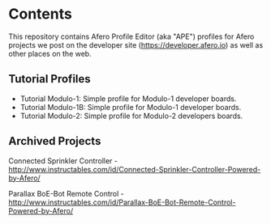 
# Contents
This repository contains Afero Profile Editor (aka "APE") profiles for Afero projects we post on the developer site (https://developer.afero.io) as well as other places on the web.

## Tutorial Profiles
* Tutorial Modulo-1: Simple profile for Modulo-1 developer boards.
* Tutorial Modulo-1B: Simple profile for Modulo-1 developer boards.
* Tutorial Modulo-2: Simple profile for Modulo-2 developers boards.

## Archived Projects
Connected Sprinkler Controller - http://www.instructables.com/id/Connected-Sprinkler-Controller-Powered-by-Afero/

Parallax BoE-Bot Remote Control - http://www.instructables.com/id/Parallax-BoE-Bot-Remote-Control-Powered-by-Afero/
